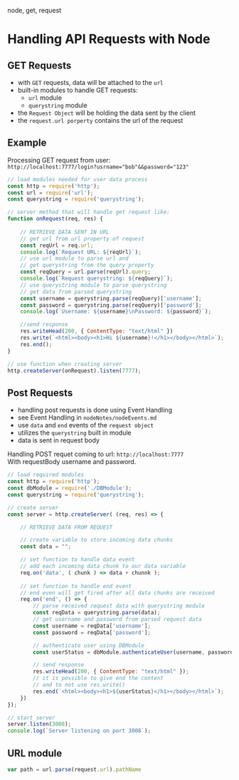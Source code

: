 node, get, request

# Handling API Requests with Node

## GET Requests

- with `GET` requests, data will be attached to the `url`
- built-in modules to handle GET requests:
    -  `url` module
    -  `querystring` module
- the `Request Object` will be holding the data sent by the client
- the `request.url porperty` contains the url of the request

## Example
Processing GET request from user:<br>
 `http://localhost:7777/login?usrname="bob"&&password="123"`

```js
// load modules needed for user data process
const http = require('http');
const url = require('url');
const querystring = require('querystring');

// server method that will handle get request like:
function onRequest(req, res) {
    
    // RETRIEVE DATA SENT IN URL
    // get url from url property of request
    const reqUrl = req.url;
    console.log(`Request URL: ${reqUrl}`);
    // use url module to parse url and 
    // get querystring from the query property
    const reqQuery = url.parse(reqUrl).query;
    console.log(`Request querystring: ${reqQuery}`);
    // use querystring module to parse querystring
    // get data from parsed querystring
    const username = querystring.parse(reqQuery)['username'];
    const password = querystring.parse(reqQuery)['password'];
    console.log(`Username: ${username}\nPassword: ${password}`);

    //send response
    res.writeHead(200, { ContentType: "text/html" })
    res.write(`<html><body><h1>Hi ${username}!</h1></body></html>`);
    res.end();
}

// use function when creating server
http.createServer(onRequest).listen(7777);
```


## Post Requests

- handling post requests is done using Event Handling
- see Event Handling in `nodeNotes/nodeEvents.md`
- use `data` and `end` events of the `request object`
- utilizes the `querystring` built in module
- data is sent in request body


Handling POST requet coming to url: `http://localhost:7777`<br>
With requestBody username and password.
```js
// load required modules
const http = require('http');
const dbModule = require('./DBModule');
const querystring = require('querystring');

// create server
const server = http.createServer( (req, res) => {

    // RETRIEVE DATA FROM REQUEST

    // create variable to store incoming data chunks
    const data = "";

    // set function to handle data event
    // add each incoming data chunk to our data variable
    req.on('data', ( chunk ) => data + chunnk );
    
    // set function to handle end event 
    // end even will get fired after all data chunks are received
    req.on('end', () => {
        // parse received request data with querystring module
        const reqData = querystring.parse(data);
        // get username and password from parsed request data
        const username = reqData['username'];
        const password = reqData['password'];

        // authenticate user using DBModule
        const userStatus = dbModule.authenticateUser(username, password);

        // send response
        res.writeHead(200, { ContentType: "text/html" });
        // it is possible to give end the content 
        // and to not use res.write()
        res.end(`<html><body><h1>${userStatus}</h1></body></html>`);
    })
});

// start server
server.listen(3008);
console.log(`Server listening on port 3008`);
```

## URL module

```js
var path = url.parse(request.url).pathName